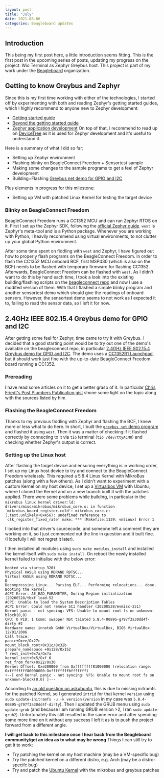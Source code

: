 ```yaml
---
layout: post
title: "July"
date: 2021-08-06
categories: Beagleboard updates
---
```


## Introduction
This being my first post here, a little introduction seems fitting. This is the first post in the upcoming series of posts, updating my progress on the project: Wio Terminal as Zephyr Greybus host. This project is part of my work under the [Beagleboard](https://beagleboard.org/) organization.


## Getting to know Greybus and Zephyr
Since this is my first time working with either of the technologies, I started off by experimenting with both and reading Zephyr's getting started guides, which I highly recommend to anyone new to Zephyr development:
* [Getting started guide](https://docs.zephyrproject.org/latest/getting_started/index.html)
* [Beyond the getting started guide](https://docs.zephyrproject.org/latest/guides/beyond-GSG.html#beyond-gsg)
* [Zephyr application development](https://docs.zephyrproject.org/latest/application/index.html#application)
On top of that, I recommend to read up on [DeviceTree](https://docs.zephyrproject.org/latest/reference/devicetree/index.html#devicetree) as it is used for Zephyr development and it's useful to understand it.

Here is a summary of what I did so far:
* Setting up Zephyr environment
* Flashing blinky on BeagleConnect Freedom + Sensortest sample
* Making some changes to the sample programs to get a feel of Zephyr development
* Building+Flashing [Greybus net demo for GPIO and I2C](https://github.com/jadonk/beagleconnect#24ghz-ieee-802154-greybus-demo-for-gpio-and-i2c)

Plus elements in progress for this milestone:
* Setting up VM with patched Linux Kernel for testing the target device

### Blinky on BeagleConnect Freedom

BeagleConnect Freedom runs a CC1352 MCU and can run Zephyr RTOS on it. First I set up the Zephyr SDK, following the [official Zephyr guide](https://docs.zephyrproject.org/latest/getting_started/index.html). `west` is Zephyr's meta-tool and is a Python package. Whenever you are working with Python, I heavily recommend using virtual environments, to not clutter up your global Python environment.

After some time spent on fiddling with `west` and Zephyr, I have figured out how to properly flash programs on the BeagleConnect Freedom. In order to flash the CC1352 MCU onboard BCF, first MSP430 (which is also on the BCF) needs to be flashed with temporary firmware for flashing CC1352. Afterwards, BeagleConnect Freedom can be flashed with `west`.
As I didn't want to do this by hand each time, I took a look into the existing building/flashing scripts on the [beagleconnect repo](https://github.com/jadonk/beagleconnect/tree/master/sw) and now I use a modifed version of them. With that I flashed a simple blinky program and another sensortest demo which should give the readings of onboard sensors. However, the sensortest demo seems to not work as I expected it to, failing to read the sensor data, so I left it for now.

<!-- TODO Include image here -->

## 2.4GHz IEEE 802.15.4 Greybus demo for GPIO and I2C
After getting some feel for Zephyr, time came to try it with Greybus. I decided that a good starting point would be to try out one of the demo's available on the beagleconnect repo, in particular [2.4GHz IEEE 802.15.4 Greybus demo for GPIO and I2C](https://github.com/jadonk/beagleconnect#24ghz-ieee-802154-greybus-demo-for-gpio-and-i2c). The demo uses a [CC1352R1 Launchpad](https://www.ti.com/tool/LAUNCHXL-CC1352R1), but it should work just fine with the up-to-date BeagleConnect Freedom board running a CC1352.

### Prereading
I have read some articles on it to get a better grasp of it. In particular [Chris Friedt's Post Plumbers Publication gist](https://gist.github.com/cfriedt/1de7ba75c04d0e403cbdcb9555d0c795) shone some light on the topic along with the sources listed by him.

### Flashing the BeagleConnect Freedom
Thanks to my previous fiddling with Zephyr and flashing the BCF, I knew more or less what to do here. In short, I built the [`greybus net` demo program](https://github.com/jadonk/greybus-for-zephyr/tree/a08b3c297e5ac597b93956a76aa2e64043b65f8e/samples/subsys/greybus/net) and flashed it using `west`. Then it was a matter of checking if it flashed correctly by connecting to it via `tio` terminal (`tio /dev/ttyACM0`) and checking whether Zephyr's output is correct.

### Setting up the Linux host
After flashing the target device and ensuring everything is in working order, I set up my Linux host device to try and connect to the BeagleConnect Freedom wirelessly. This required a 5.8.4 Linux Kernel with MikroBus patches (along with a few others). 
As I didn't want to experiment with a custom Kernel on my host device, I set up a [Virtualbox VM](https://www.virtualbox.org/) with Ubuntu, where I cloned the Kernel and on a new branch built it with the patches applied. There were some problems while building, in particular in the `mikrobus linux kernel driver`: 
```ld: drivers/misc/mikrobus/mikrobus_core.o: in function `mikrobus_board_register.cold':
mikrobus_core.c:(.text.unlikely+0x456): undefined reference to `clk_register_fixed_rate'
make: *** [Makefile:1139: vmlinux] Error 1```

I looked into that driver's sourcecode, and someone left a comment they are working on it, so I just commented out the line in question and it built fine. (Hopefully I will not regret it later).

I then installed all modules using `sudo make modules_install` and installed the kernel itself with `sudo make install`. On reboot the newly installed kernel failed to initialise with the below error:
```
booted via startup_320)
Physical KASLR using RDRAND RDTSC...
Virtual KASLR using RDRAND RDTSC...
D
Decompressing Linux... Parsing ELF... Performing relocations... done.
Booting the kernel.
ACPI Error: AE_BAD_PARAMETER, During Region initialization (20200528/tbxf load-52
ACPI: Unable to load the System Description Tables
ACPI Error: Could not remove SCI handler (20200528/evmisc-251)
Kernel panic - not syncing: VFS: Unable to mount root fs on unknown-block(0,0)
CPU: O PID: 1 Comm: swapper Not tainted 5.8.4-00895-g797f3a30dd4f-dirty #2
Hardware name: innotek GmbH VirtualBox/VirtualBox, BIOS VirtualBox 12/01/2006
Call Trace:
panic+Oxee/Ox27c
mount_block_root+0x31c/0x32b
prepare_namespace +0x128/Ox152
? rest_init+0x7a/Ox?a
kernel_init+0x5/Oxf 6
ret_from_fork+Ox22/0x30
Kernel Offset: Oxe200000 from Oxffffffff81000000 (relocation range: Oxffffffff80000000-Oxffffffffbfffffff)
+--[ end Kernel panic - not syncing: VFS: Unable to mount root fs on unknown-block(0,0) ]---
```

According to [an old question on askubuntu](https://askubuntu.com/questions/41930/kernel-panic-not-syncing-vfs-unable-to-mount-root-fs-on-unknown-block0-0), this is due to missing initramfs for the patched Kernel, so I generated `intrid` for that kernel `version` using `sudo update-initramfs -u -k version` (`version` in my case was `5.8.4-00895-g797f3a30dd4f-dirty`).
Then I updated the GRUB menu using `sudo update-grub` (and because I am running GRUB version >2, I ran `sudo update-grub2`). 
Unfortunately this still resulted in the same error and after spending some more time on it without any success I left it as is to push the project forward from a different angle.

**I will get back to this milestone once I hear back from the Beagleboard community/get an idea as to what may be wrong** Things I can still try to get it to work:
* Try patching the kernel on my host machine (may be a VM-specific bug)
* Try the patched kernel on a different distro, e.g. Arch (may be a distro-specifc bug)
* Try and patch the [Ubuntu Kernel](https://wiki.ubuntu.com/Kernel/BuildYourOwnKernel) with the mikrobus and greybus patches
